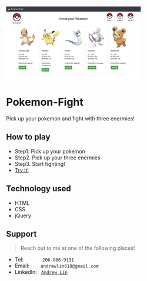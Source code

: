 <img src="assets/images/screenshot.png" height=200px alt="Pokemon"></img>

# Pokemon-Fight
Pick up your pokemon and fight with three enermies!


## How to play
- Step1. Pick up your pokemon 
- Step2. Pick up your three enermies
- Step3. Start fighting!
- <a href="https://andrewlin618.github.io/Pokemon-Fight/" target="_blank">Try it!</a>

## Technology used
- HTML
- CSS
- jQuery


## Support

> Reach out to me at one of the following places!

- Tel:      &nbsp; &nbsp; &nbsp; &nbsp; &nbsp; &nbsp; `206-886-9131`
- Email:    &ensp; &nbsp; &nbsp; `andrewlin618@gmail.com`
- LinkedIn: &nbsp; <a href="https://www.linkedin.com/in/andrew-lin-337592112/" target="_blank">`Andrew Lin`</a>

